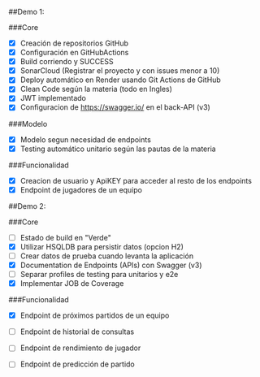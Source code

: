##Demo 1:

###Core
- [x] Creación de repositorios GitHub
- [x] Configuración en GitHubActions
- [x] Build corriendo y SUCCESS
- [x] SonarCloud (Registrar el proyecto y con issues menor a 10)
- [x] Deploy automático en Render usando Git Actions de GitHub
- [x] Clean Code según la materia (todo en Ingles)
- [x] JWT implementado
- [x] Configuracion de https://swagger.io/ en el back-API (v3)

###Modelo
- [x] Modelo segun necesidad de endpoints
- [x] Testing automático unitario según las pautas de la materia

###Funcionalidad
- [x] Creacion de usuario y ApiKEY para acceder al resto de los endpoints
- [x] Endpoint de jugadores de un equipo

##Demo 2:

###Core
- [ ] Estado de build en "Verde"
- [x] Utilizar HSQLDB para persistir datos (opcion H2)
- [ ] Crear datos de prueba cuando levanta la aplicación
- [x] Documentation de Endpoints (APIs) con Swagger (v3)
- [ ] Separar profiles de testing para unitarios y e2e
- [x] Implementar JOB de Coverage

###Funcionalidad
- [x] Endpoint de próximos partidos de un equipo
- [ ] Endpoint de historial de consultas
- [ ] Endpoint de rendimiento de jugador
- [ ] Endpoint de predicción de partido


